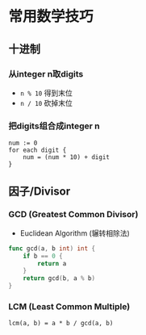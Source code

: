 # 常用数学技巧

## 十进制
### 从integer n取digits
* `n % 10` 得到末位
* `n / 10` 砍掉末位

### 把digits组合成integer n
```
num := 0
for each digit {
    num = (num * 10) + digit
}
```



## 因子/Divisor
### GCD (Greatest Common Divisor)
* Euclidean Algorithm (辗转相除法)
```go
func gcd(a, b int) int {
    if b == 0 {
        return a
    }
    return gcd(b, a % b)
}
```

### LCM (Least Common Multiple)
`lcm(a, b) = a * b / gcd(a, b)`